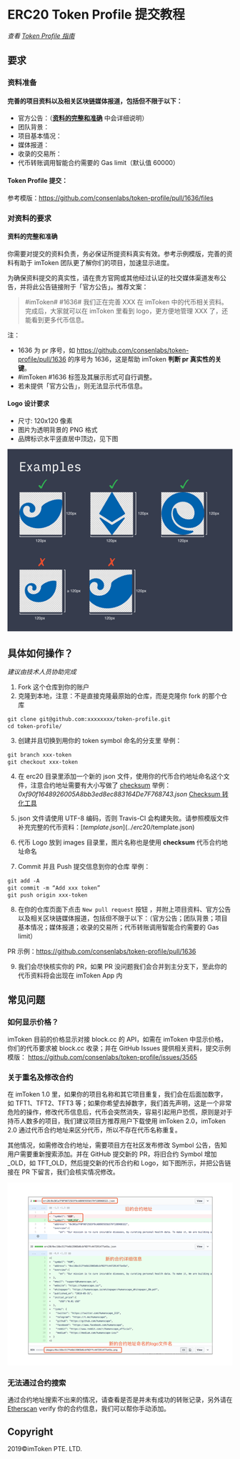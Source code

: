 # ERC20 Token Profile 提交教程

*查看 [Token Profile 指南](../README.zh-CN.md)*

## 要求
### 资料准备
#### 完善的项目资料以及相关区块链媒体报道，包括但不限于以下：

- 官方公告：（**[资料的完整和准确](https://github.com/consenlabs/token-profile/blob/master/tutorial/erc20-tutorial.zh-CN.md#%E8%B5%84%E6%96%99%E7%9A%84%E5%AE%8C%E6%95%B4%E5%92%8C%E5%87%86%E7%A1%AE)** 中会详细说明）
- 团队背景：
- 项目基本情况：
- 媒体报道：
- 收录的交易所：
- 代币转账调用智能合约需要的 Gas limit（默认值 60000）


#### Token Profile 提交：
参考模版：https://github.com/consenlabs/token-profile/pull/1636/files

### 对资料的要求
#### 资料的完整和准确
你需要对提交的资料负责，务必保证所提资料真实有效。参考示例模版，完善的资料有助于 imToken 团队更了解你们的项目，加速显示进度。

为确保资料提交的真实性，请在贵方官网或其他经过认证的社交媒体渠道发布公告，并将此公告链接附于「官方公告」。推荐文案：
>\#imToken# #1636#
我们正在完善 XXX 在 imToken 中的代币相关资料。完成后，大家就可以在 imToken 里看到 logo，更方便地管理 XXX 了，还能看到更多代币信息。

注：
- 1636 为 pr 序号，如 https://github.com/consenlabs/token-profile/pull/1636 的序号为 1636，这是帮助 imToken **判断 pr 真实性的关键**。
- #imToken #1636 标签及其展示形式可自行调整。
- 若未提供「官方公告」，则无法显示代币信息。

#### Logo 设计要求
- 尺寸: 120x120 像素
- 图片为透明背景的 PNG 格式
- 品牌标识水平竖直居中顶边，见下图

![example](./logo.png)

## 具体如何操作？
*建议由技术人员协助完成*

1. Fork 这个仓库到你的账户
2. 克隆到本地，注意：不是直接克隆最原始的仓库，而是克隆你 fork 的那个仓库

```
git clone git@github.com:xxxxxxxx/token-profile.git
cd token-profile/
```

3. 创建并且切换到用你的 token symbol 命名的分支里
举例：
```
git branch xxx-token
git checkout xxx-token
```

4. 在 erc20 目录里添加一个新的 json 文件，使用你的代币合约地址命名这个文件，注意合约地址需要有大小写做了 [checksum](https://github.com/ethereum/EIPs/blob/master/EIPS/eip-55.md)
举例：
*0xf90f1648926005A8bb3ed8ec883164De7F768743.json* [Checksum 转化工具](https://ethsum.netlify.com/)

5. json 文件请使用 UTF-8 编码，否则 Travis-CI 会构建失败。请参照模版文件补充完整的代币资料：[$template.json](../erc20/$template.json)
   
6. 代币 Logo 放到 images 目录里，图片名称也是使用 **checksum** 代币合约地址命名
   
7. Commit 并且 Push 提交信息到你的仓库
举例：
```
git add -A
git commit -m “Add xxx token”
git push origin xxx-token
```

8. 在你的仓库页面下点击 `New pull request` 按钮 ，并附上项目资料、官方公告以及相关区块链媒体报道，包括但不限于以下：（官方公告；团队背景；项目基本情况；媒体报道；收录的交易所；代币转账调用智能合约需要的 Gas limit）


PR 示例：https://github.com/consenlabs/token-profile/pull/1636 

9. 我们会尽快核实你的 PR，如果 PR 没问题我们会合并到主分支下，至此你的代币资料将会出现在 imToken App 内

## 常见问题

### 如何显示价格？
imToken 目前的价格显示对接 block.cc 的 API，如需在 imToken 中显示价格，你们的代币要求被 block.cc 收录；并在 GitHub Issues 提供相关资料，提交示例模版：
https://github.com/consenlabs/token-profile/issues/3565 


### 关于重名及修改合约

在 imToken 1.0 里，如果你的项目名称和其它项目重复，我们会在后面加数字，如 TFT1、TFT2、TFT3 等；如果你希望去掉数字，我们首先声明，这是一个非常危险的操作，修改代币信息后，代币会突然消失，容易引起用户恐慌，原则是对于持币人数多的项目，我们建议项目方推荐用户下载使用 imToken 2.0，imToken 2.0 通过代币合约地址来区分代币，所以不存在代币名称重复。

其他情况，如需修改合约地址，需要项目方在社区发布修改 Symbol 公告，告知用户需要重新搜索添加。并在 GitHub 提交新的 PR，将旧合约 Symbol 增加 _OLD，如 TFT_OLD，然后提交新的代币合约和 Logo，如下图所示，并把公告链接在 PR 下留言，我们会核实情况修改。

![old](./old.png)

### 无法通过合约搜索
通过合约地址搜索不出来的情况，请查看是否是并未有成功的转账记录，另外请在 [Etherscan](https://etherscan.io/) verify 你的合约信息，我们可以帮你手动添加。

## Copyright

2019&copy;imToken PTE. LTD.
